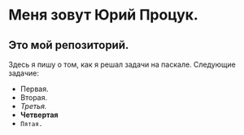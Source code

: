 # Меня зовут Юрий Процук.
## Это мой  репозиторий.
Здесь я пишу о том, как  я решал задачи на паскале.
Следующие задачие:
 - Первая.
 - Вторая.
 - *Третья.*
 - **Четвертая**
 - `Пятая.`
